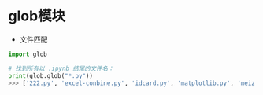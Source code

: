 # glob模块

+ 文件匹配

~~~ python
import glob

# 找到所有以 .ipynb 结尾的文件名：
print(glob.glob("*.py"))
>>> ['222.py', 'excel-conbine.py', 'idcard.py', 'matplotlib.py', 'meiz.py', 'test.py', 'xlrd1.py']
~~~

